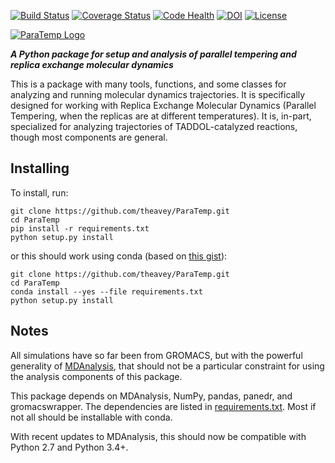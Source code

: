 [![Build Status](https://travis-ci.org/theavey/ParaTemp.svg?branch=master)](https://travis-ci.org/theavey/ParaTemp)
[![Coverage Status](https://coveralls.io/repos/github/theavey/ParaTemp/badge.svg?branch=master)](https://coveralls.io/github/theavey/ParaTemp?branch=master)
[![Code Health](https://landscape.io/github/theavey/ParaTemp/master/landscape.svg?style=flat)](https://landscape.io/github/theavey/ParaTemp/master)
[![DOI](https://zenodo.org/badge/64339257.svg)](https://zenodo.org/badge/latestdoi/64339257)
[![License](https://img.shields.io/badge/license-Apache%202.0-blue.svg?style=flat)](https://github.com/theavey/ParaTemp/blob/master/LICENSE)

[![ParaTemp Logo](https://raw.githubusercontent.com/theavey/ParaTemp/master/graphics/logo.png)](https://github.com/theavey/ParaTemp)

__*A Python package for setup and analysis of parallel tempering and replica exchange molecular dynamics*__

This is a package with many tools, functions, and some classes for
analyzing and running molecular dynamics trajectories.
It is specifically designed for working with Replica Exchange Molecular
Dynamics (Parallel Tempering, when the replicas are at different
temperatures).
It is, in-part, specialized for analyzing trajectories of TADDOL-catalyzed
reactions, though most components are general.


## Installing

To install, run:
```
git clone https://github.com/theavey/ParaTemp.git
cd ParaTemp
pip install -r requirements.txt
python setup.py install
```
or this should work using conda (based on [this gist](
https://gist.github.com/luiscape/19d2d73a8c7b59411a2fb73a697f5ed4)):
```
git clone https://github.com/theavey/ParaTemp.git
cd ParaTemp
conda install --yes --file requirements.txt
python setup.py install
```


## Notes

All simulations have so far been from GROMACS, but with the powerful
generality of [MDAnalysis](https://www.mdanalysis.org/), that should not
be a particular constraint for using the analysis components of this package.

This package depends on MDAnalysis, NumPy, pandas, panedr, and
gromacswrapper.
The dependencies are listed in [requirements.txt](./requirements.txt).
Most if not all should be installable with conda.

With recent updates to MDAnalysis, this should now be compatible with Python
2.7 and Python 3.4+.


